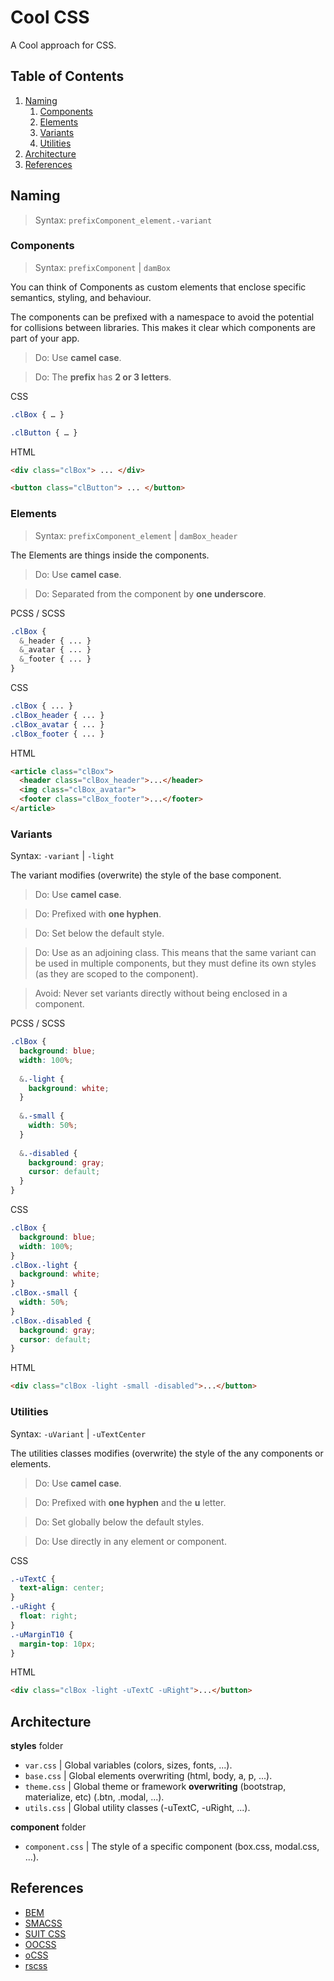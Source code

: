 # Cool CSS

A Cool approach for CSS.

## <a name='TOC'>Table of Contents</a>

1. [Naming](#naming)
    1. [Components](#components)
    1. [Elements](#elements)
    1. [Variants](#variants)
    1. [Utilities](#utilities)
1. [Architecture](#architecture)
1. [References](#references)


## <a name="naming">Naming</a>

> Syntax: `prefixComponent_element.-variant`

### <a name="naming">Components</a>

> Syntax: `prefixComponent` | `damBox`

You can think of Components as custom elements that enclose specific semantics, styling, and behaviour.

The components can be prefixed with a namespace to avoid the potential for collisions between libraries. This makes it clear which components are part of your app.

> Do: Use **camel case**.

> Do: The **prefix** has **2 or 3 letters**.

CSS
```css
.clBox { … }

.clButton { … }
```
HTML
```html
<div class="clBox"> ... </div>

<button class="clButton"> ... </button>
```

### <a name="elements">Elements</a>

> Syntax: `prefixComponent_element` | `damBox_header`

The Elements are things inside the components.

> Do: Use **camel case**.

> Do: Separated from the component by **one underscore**.

PCSS / SCSS
```css
.clBox {
  &_header { ... }
  &_avatar { ... }
  &_footer { ... }
}
```
CSS
```css
.clBox { ... }
.clBox_header { ... }
.clBox_avatar { ... }
.clBox_footer { ... }
```
HTML
```html
<article class="clBox">
  <header class="clBox_header">...</header>
  <img class="clBox_avatar">
  <footer class="clBox_footer">...</footer>
</article>
```

### <a name="variants">Variants</a>

Syntax: `-variant` | `-light`

The variant modifies (overwrite) the style of the base component.

> Do: Use **camel case**.

> Do: Prefixed with **one hyphen**.

> Do: Set below the default style.

> Do: Use as an adjoining class. This means that the same variant can be used in multiple components, but they must define its own styles (as they are scoped to the component).

> Avoid: Never set variants directly without being enclosed in a component.

PCSS / SCSS
```css
.clBox {
  background: blue;
  width: 100%;
  
  &.-light {
    background: white;
  }
  
  &.-small { 
    width: 50%;
  }
  
  &.-disabled { 
    background: gray;
    cursor: default;
  }
}
```
CSS
```css
.clBox {
  background: blue;
  width: 100%;
}
.clBox.-light {
  background: white;
}
.clBox.-small { 
  width: 50%;
}
.clBox.-disabled { 
  background: gray;
  cursor: default;
}
```
HTML
```html
<div class="clBox -light -small -disabled">...</button>
```

### <a name="utilities">Utilities</a>

Syntax: `-uVariant` | `-uTextCenter`

The utilities classes modifies (overwrite) the style of the any components or elements.

> Do: Use **camel case**.

> Do: Prefixed with **one hyphen** and the **u** letter.

> Do: Set globally below the default styles.

> Do: Use directly in any element or component.

CSS
```css
.-uTextC {
  text-align: center;
}
.-uRight {
  float: right;
}
.-uMarginT10 {
  margin-top: 10px;
}
```
HTML
```html
<div class="clBox -light -uTextC -uRight">...</button>
```
## <a name="architecture">Architecture</a>

**styles** folder
- `var.css` | Global variables (colors, sizes, fonts, ...).
- `base.css` | Global elements overwriting (html, body, a, p, ...).
- `theme.css` | Global theme or framework **overwriting** (bootstrap, materialize, etc) (.btn, .modal, ...).
- `utils.css` | Global utility classes (-uTextC, -uRight, ...).

**component** folder
- `component.css` | The style of a specific component (box.css, modal.css, ...).

## <a name="references">References</a>

* [BEM](http://getbem.com/introduction/)
* [SMACSS](http://smacss.com/book)
* [SUIT CSS](https://github.com/suitcss/suit/blob/master/doc/naming-conventions.md)
* [OOCSS](http://oocss.org/)
* [oCSS](http://krasimir.github.io/organic-css/)
* [rscss](http://rscss.io/index.html)
